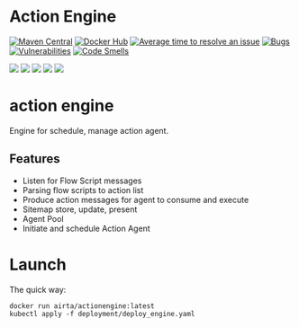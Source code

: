 # Action Engine
[![Maven Central](https://maven-badges.herokuapp.com/maven-central/org.springframework.boot/spring-boot-starter-parent/badge.svg)](https://search.maven.org/artifact/org.springframework.boot/spring-boot-starter-parent)
[![Docker Hub](https://img.shields.io/docker/pulls/airta/actionengine.svg?style=flat)](https://cloud.docker.com/u/airta/repository/docker/airta/actionengine/)
[![Average time to resolve an issue](http://isitmaintained.com/badge/resolution/allenyinx/actionEngine.svg)](http://isitmaintained.com/project/allenyinx/actionEngine "Average time to resolve an issue")
[![Bugs](https://sonarcloud.io/api/project_badges/measure?project=allenyinx_actionEngine&metric=bugs)](https://sonarcloud.io/dashboard?id=allenyinx_actionEngine)
[![Vulnerabilities](https://sonarcloud.io/api/project_badges/measure?project=allenyinx_actionEngine&metric=vulnerabilities)](https://sonarcloud.io/dashboard?id=allenyinx_actionEngine)
[![Code Smells](https://sonarcloud.io/api/project_badges/measure?project=allenyinx_actionEngine&metric=code_smells)](https://sonarcloud.io/dashboard?id=allenyinx_actionEngine)

<p align="left">
    <a href="https://codecov.io/gh/allenyinx/actionEngine"><img src="https://codecov.io/gh/allenyinx/actionEngine/branch/develop/graph/badge.svg" /></a>
    <a href='https://circleci.com/gh/allenyinx/actionEngine/tree/develop'><img src='https://circleci.com/gh/allenyinx/actionEngine/tree/develop.svg?style=svg'></a>
    <a href='https://sonarcloud.io/dashboard?id=allenyinx_ActionAgent'><img src='https://sonarcloud.io/api/project_badges/measure?project=allenyinx_ActionAgent&metric=alert_status'></a>
    <a href='https://travis-ci.org/allenyinx/actionEngine'><img src='https://travis-ci.org/allenyinx/actionEngine.svg?branch=develop'></a>
    <a href='http://52.175.51.58:8080/job/ActionEngine/'><img src='http://52.175.51.58:8080/buildStatus/icon?job=ActionEngine'></a>
</p>

# action engine
Engine for schedule, manage action agent.


## Features
* Listen for Flow Script messages
* Parsing flow scripts to action list
* Produce action messages for agent to consume and execute
* Sitemap store, update, present
* Agent Pool
* Initiate and schedule Action Agent

Launch
=======

The quick way:

    docker run airta/actionengine:latest
    kubectl apply -f deployment/deploy_engine.yaml

